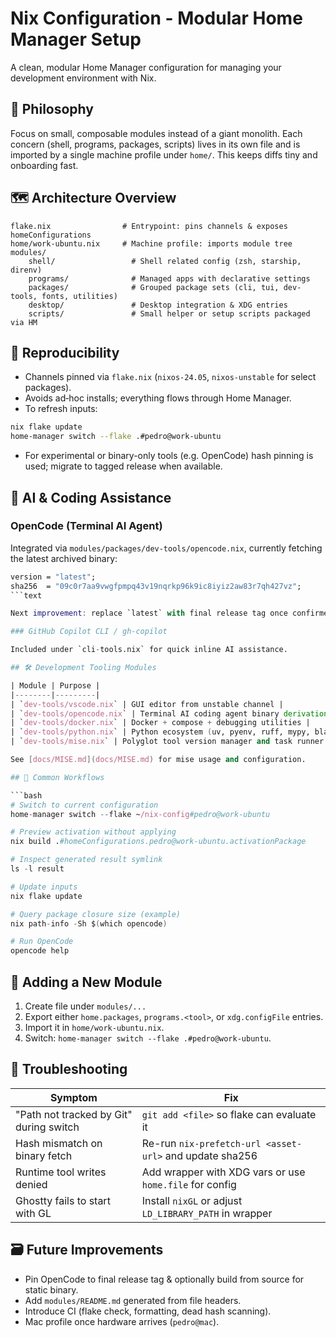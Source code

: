 # Nix Configuration - Modular Home Manager Setup

A clean, modular Home Manager configuration for managing your development environment with Nix.

## 🧱 Philosophy

Focus on small, composable modules instead of a giant monolith. Each concern (shell, programs, packages, scripts) lives in its own file and is imported by a single machine profile under `home/`. This keeps diffs tiny and onboarding fast.

## 🗺 Architecture Overview

```text
flake.nix                # Entrypoint: pins channels & exposes homeConfigurations
home/work-ubuntu.nix     # Machine profile: imports module tree
modules/
    shell/                 # Shell related config (zsh, starship, direnv)
    programs/              # Managed apps with declarative settings
    packages/              # Grouped package sets (cli, tui, dev-tools, fonts, utilities)
    desktop/               # Desktop integration & XDG entries
    scripts/               # Small helper or setup scripts packaged via HM
```

## 🔐 Reproducibility

- Channels pinned via `flake.nix` (`nixos-24.05`, `nixos-unstable` for select packages).
- Avoids ad‑hoc installs; everything flows through Home Manager.
- To refresh inputs:

```bash
nix flake update
home-manager switch --flake .#pedro@work-ubuntu
```

- For experimental or binary-only tools (e.g. OpenCode) hash pinning is used; migrate to tagged release when available.

## 🧠 AI & Coding Assistance

### OpenCode (Terminal AI Agent)

Integrated via `modules/packages/dev-tools/opencode.nix`, currently fetching the latest archived binary:

```nix
version = "latest";
sha256  = "09c0r7aa9vwgfpmpq43v19nqrkp96k9ic8iyiz2aw83r7qh427vz";
```text

Next improvement: replace `latest` with final release tag once confirmed upstream. Wrapper & XDG cache support can be added if runtime writes become problematic under Nix.

### GitHub Copilot CLI / gh-copilot

Included under `cli-tools.nix` for quick inline AI assistance.

## 🛠 Development Tooling Modules

| Module | Purpose |
|--------|---------|
| `dev-tools/vscode.nix` | GUI editor from unstable channel |
| `dev-tools/opencode.nix` | Terminal AI coding agent binary derivation |
| `dev-tools/docker.nix` | Docker + compose + debugging utilities |
| `dev-tools/python.nix` | Python ecosystem (uv, pyenv, ruff, mypy, black) |
| `dev-tools/mise.nix` | Polyglot tool version manager and task runner |

See [docs/MISE.md](docs/MISE.md) for mise usage and configuration.

## 🧪 Common Workflows

```bash
# Switch to current configuration
home-manager switch --flake ~/nix-config#pedro@work-ubuntu

# Preview activation without applying
nix build .#homeConfigurations.pedro@work-ubuntu.activationPackage

# Inspect generated result symlink
ls -l result

# Update inputs
nix flake update

# Query package closure size (example)
nix path-info -Sh $(which opencode)

# Run OpenCode
opencode help
```

## 🧩 Adding a New Module

1. Create file under `modules/...`
2. Export either `home.packages`, `programs.<tool>`, or `xdg.configFile` entries.
3. Import it in `home/work-ubuntu.nix`.
4. Switch: `home-manager switch --flake .#pedro@work-ubuntu`.

## 🐛 Troubleshooting

| Symptom | Fix |
|---------|-----|
| "Path not tracked by Git" during switch | `git add <file>` so flake can evaluate it |
| Hash mismatch on binary fetch | Re-run `nix-prefetch-url <asset-url>` and update sha256 |
| Runtime tool writes denied | Add wrapper with XDG vars or use `home.file` for config |
| Ghostty fails to start with GL | Install `nixGL` or adjust `LD_LIBRARY_PATH` in wrapper |

## 🗃 Future Improvements

- Pin OpenCode to final release tag & optionally build from source for static binary.
- Add `modules/README.md` generated from file headers.
- Introduce CI (flake check, formatting, dead hash scanning).
- Mac profile once hardware arrives (`pedro@mac`).

